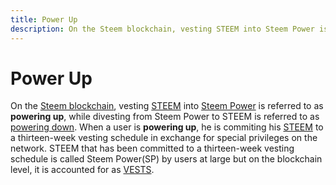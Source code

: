```yaml
---
title: Power Up
description: On the Steem blockchain, vesting STEEM into Steem Power is referred to as “powering up”, while divesting from Steem Power to STEEM is referred to as "powering down".
---
```

# Power Up

On the [Steem blockchain](/glossary/steem-blockchain.md), vesting [STEEM](/glossary/steem.md) into [Steem Power](/glossary/steem-power.md) is referred to as **powering up**, while divesting from Steem Power to STEEM is referred to as [powering down](/glossary/power-down.md). When a user is **powering up**, he is commiting his [STEEM](/glossary/steem.md) to a thirteen-week vesting schedule in exchange for special privileges on the network. STEEM that has been committed to a thirteen-week vesting schedule is called Steem Power(SP) by users at large but on the blockchain level, it is accounted for as [VESTS](/glossary/vests.md).